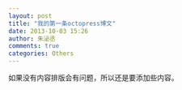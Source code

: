 ```yaml
---
layout: post
title: "我的第一条octopress博文"
date: 2013-10-03 15:26
author: 朱泌丞
comments: true
categories: Others
---
```

 
如果没有内容排版会有问题，所以还是要添加些内容。
